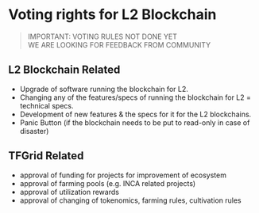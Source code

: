 # Voting rights for L2 Blockchain

> IMPORTANT: VOTING RULES NOT DONE YET <BR>
> WE ARE LOOKING FOR FEEDBACK FROM COMMUNITY 

## L2 Blockchain Related

- Upgrade of software running the blockchain for L2.
- Changing any of the features/specs of running the blockchain for L2 = technical specs.
- Development of new features & the specs for it for the L2 blockchains.
- Panic Button (if the blockchain needs to be put to read-only in case of disaster)

## TFGrid Related

- approval of funding for projects for improvement of ecosystem
- approval of farming pools (e.g. INCA related projects)
- approval of utilization rewards
- approval of changing of tokenomics, farming rules, cultivation rules